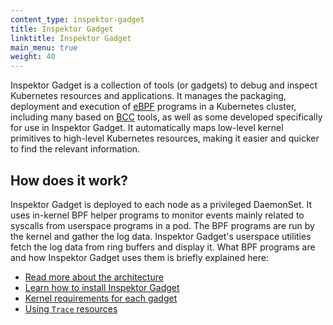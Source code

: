```yaml
---
content_type: inspektor-gadget
title: Inspektor Gadget
linktitle: Inspektor Gadget
main_menu: true
weight: 40
---
```


Inspektor Gadget is a collection of tools (or gadgets) to debug and inspect
Kubernetes resources and applications. It manages the packaging, deployment and
execution of [eBPF](https://ebpf.io/) programs in a Kubernetes cluster,
including many based on [BCC](https://github.com/iovisor/bcc) tools, as well as
some developed specifically for use in Inspektor Gadget. It automatically maps
low-level kernel primitives to high-level Kubernetes resources, making it easier
and quicker to find the relevant information.

## How does it work?

Inspektor Gadget is deployed to each node as a privileged DaemonSet.
It uses in-kernel BPF helper programs to monitor events mainly related to
syscalls from userspace programs in a pod. The BPF programs are run by
the kernel and gather the log data. Inspektor Gadget's userspace
utilities fetch the log data from ring buffers and display it. What BPF
programs are and how Inspektor Gadget uses them is briefly explained here:

* [Read more about the architecture](architecture.md)
* [Learn how to install Inspektor Gadget](install.md)
* [Kernel requirements for each gadget](requirements.md)
* [Using `Trace` resources](custom-resources.md)
